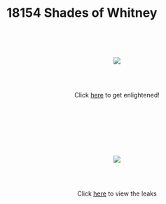 # 18154 Shades of Whitney
</br>
</br>
</br>
<p align="center">
<img src="https://pbs.twimg.com/media/B9Vo4u3CEAA7GA8.jpg:large"/>
</p>
</br>
</br>
<p align="center">
Click <a href="https://jameshih.github.io/18154_shades_of_whitney/index.html">here</a> to get enlightened!
</p>
</br>
</br>
</br>
</br>
</br>
</br>
<p align="center">
<img src="https://github.com/jameshih/18154_shades_of_whitney/blob/master/leaks/wl1.png"/>
</p>
</br>
</br>
<p align="center">
Click <a href="https://jameshih.github.io/18154_shades_of_whitney/leaks">here</a> to view the leaks
</p>
</br>
</br>
